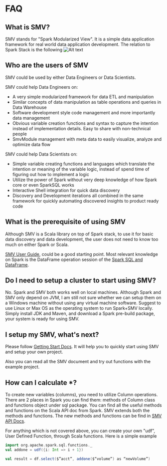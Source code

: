 # FAQ 

## What is SMV?
SMV stands for "Spark Modularized View".
It is a simple data application framework for real world data application
development. The relation to Spark Stack is the following
![Alt text](https://rawgit.com/TresAmigosSD/SMV/master/docs/images/tech_stack.png)

## Who are the users of SMV
SMV could be used by either Data Engineers or Data Scientists.

SMV could help Data Engineers on:
* A very simple modularized framework for data ETL and manipulation
* Similar concepts of data manipulation as table operations and queries in Data Warehouse
* Software development style code management and more importantly data management
* Obvious variable creation functions and syntax to capture the intention instead
  of implementation details. Easy to share with non-technical people
* SmvModule management with meta data to easily visualize, analyze and
  optimize data flow  

SMV could help Data Scientists on:
* Simple variable creating functions and languages which translate the intention
  or meaning of the variable logic, instead of spend time of figuring out how
  to implement a logic
* Utilize the power of Spark without very deep knowledge of how Spark core or
  even SparkSQL works
* Interactive Shell integration for quick data discovery
* Discovery and Development iterations all combined in the same framework for
  quickly automating discovered insights to product ready code

## What is the prerequisite of using SMV
Although SMV is a Scala library on top of Spark stack, to use it for basic data discovery
and data development, the user does not need to know too much on either Spark or Scala.

[SMV User Guide](https://github.com/TresAmigosSD/SMV/blob/master/docs/user/0_user_toc.md),
could be
a good starting point. Most relevant knowledge on Spark is the DataFrame operation session
of the [Spark SQL and DataFrame](http://spark.apache.org/docs/latest/sql-programming-guide.html).

## Do I need to setup a cluster to start using SMV?
No. Spark and SMV both works well on local machines.
Although Spark and SMV only depend on JVM, I am still not sure whether we can setup them on a
Windows machine without using any virtual machine software. Suggest to use Linux or Max OS as
the operating system to run Spark+SMV locally.
Simply install JDK and Maven, and download a Spark pre-build package, your system is ready for
using SMV.

## I setup my SMV, what's next?
Please follow [Getting Start Docs](https://github.com/TresAmigosSD/SMV/blob/master/docs/user/getting_started.md).
It will help you to quickly start using SMV and setup your own project.

Also you can read all the SMV document and try out functions with the example project.

## How can I calculate *?
To create new variables (columns), you need to utilize Column operations. There are 2 places in
Spark you can find them: methods of Column class and functions object under sql package. You can find
all the useful methods and functions on the Scala API doc from Spark.
SMV extends both the methods and functions. The new methods and functions can be find in
[SMV API Docs](http://tresamigossd.github.io/SMV/scaladocs/index.html#org.tresamigos.smv.package).

For anything which is not covered above, you can create your own "udf", User Defined Function, through
Scala functions. Here is a simple example

```scala
import org.apache.spark.sql.functions._
val addone = udf({i: Int => i + 1})

val result = df.select($”acct”, addone($“volume”) as “newVolume”)
```
